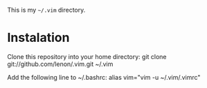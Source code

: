 This is my `~/.vim` directory.

Instalation
===========

Clone this repository into your home directory:
    git clone git://github.com/lenon/.vim.git ~/.vim

Add the following line to ~/.bashrc:
    alias vim="vim -u ~/.vim/.vimrc"

